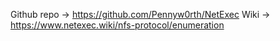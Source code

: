 Github repo -> https://github.com/Pennyw0rth/NetExec
Wiki -> https://www.netexec.wiki/nfs-protocol/enumeration

[//]: # (TODO)

